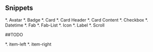 

## Snippets

*. Avatar
*. Badge
*. Card
*. Card Header
*. Card Content
*. Checkbox
*. Datetime
*. Fab
*. Fab-List
*. Icon
*. Label
*. Scroll




##TODO

*. item-left
*. item-right
